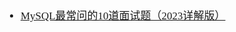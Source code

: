 <span  style="font-family: Simsun,serif; font-size: 17px; ">

- [MySQL最常问的10道面试题（2023详解版）](https://blog.csdn.net/weixin_46781683/article/details/130992651)

</span>